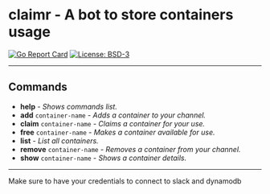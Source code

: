 # claimr - A bot to store containers usage
[![Go Report Card](https://goreportcard.com/badge/github.com/evandroflores/claimr)](https://goreportcard.com/report/github.com/evandroflores/claimr) [![License: BSD-3](https://img.shields.io/badge/License-BSD3-green.svg)](https://opensource.org/licenses/BSD-3-Clause)

---

## Commands

* **help** - *Shows commands list.*
* **add** `container-name` - *Adds a container to your channel.*
* **claim** `container-name` - *Claims a container for your use.*
* **free** `container-name` - *Makes a container available for use.*
* **list** - *List all containers.*
* **remove** `container-name` - *Removes a container from your channel.*
* **show** `container-name` - *Shows a container details.*


---
Make sure to have your credentials to connect to slack and dynamodb